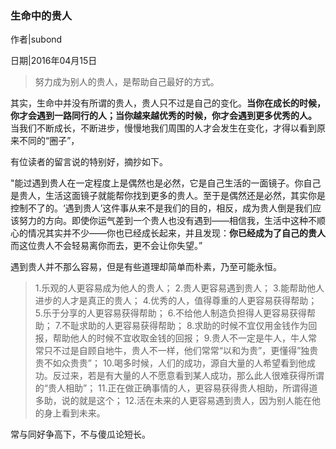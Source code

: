 ### 生命中的贵人

作者|subond

日期|2016年04月15日

> 努力成为别人的贵人，是帮助自己最好的方式。

其实，生命中并没有所谓的贵人，贵人只不过是自己的变化。**当你在成长的时候，你才会遇到一路同行的人；当你越来越优秀的时候，你才会遇到更多优秀的人。** 当我们不断成长，不断进步，慢慢地我们周围的人才会发生在变化，才得以看到原来不同的“圈子”，

有位读者的留言说的特别好，摘抄如下。

"能过遇到贵人在一定程度上是偶然也是必然，它是自己生活的一面镜子。你自己是贵人，生活这面镜子就能帮你找到更多的贵人。至于是偶然还是必然，其实你是控制不了的。‘遇到贵人’这件事从来不是我们的目的，相反，成为贵人倒是我们应该努力的方向。即使你运气差到一个贵人也没有遇到——相信我，生活中这种不顺心的情况其实并不少——你也已经成长起来，并且发现：**你已经成为了自己的贵人** 而这位贵人不会轻易离你而去，更不会让你失望。”

遇到贵人并不那么容易，但是有些道理却简单而朴素，乃至可能永恒。

> 1.乐观的人更容易成为他人的贵人；
> 2.贵人更容易遇到贵人；
> 3.能帮助他人进步的人才是真正的贵人；
> 4.优秀的人，值得尊重的人更容易获得帮助；
> 5.乐于分享的人更容易获得帮助；
> 6.不给他人制造负担得人更容易获得帮助；
> 7.不耻求助的人更容易获得帮助；
> 8.求助的时候不宜仅用金钱作为回报，帮助他人的时候不宜收取金钱的回报；
> 9.贵人不一定是牛人，牛人常常只不过是自顾自地牛，贵人不一样，他们常常“以和为贵”，更懂得”独贵贵不如众贵贵”；
> 10.喝多时候，人们的成功，源自大量的人希望看到他成功。反过来，若是有大量的人不愿意看到某人成功，那么此人很难获得所谓的“贵人相助”；
> 11.正在做正确事情的人，更容易获得贵人相助，所谓得道多助，说的就是这个；
> 12.活在未来的人更容易遇到贵人，因为别人能在他的身上看到未来。

常与同好争高下，不与傻瓜论短长。

